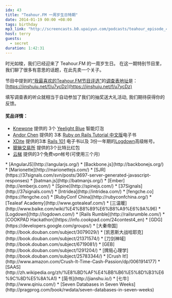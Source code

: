 ```yaml
---
idx: 43
title: "Teahour.FM 一周岁生日特期"
date: 2014-01-19 00:00 +08:00
tags: birthday
mp3_link: "http://screencasts.b0.upaiyun.com/podcasts/teahour_episode_43.m4a"
host: terry
guests:
  - secret
duration: 1:42:31
---
```


时光如梭，我们已经迎来了 Teahour.FM 的一周岁生日。
在这一期特别节目里，我们聊了很多有意思的话题，在此先卖一个关子。

节目中提到的[“我最喜欢的Teahour.FM节目评选”](https://jinshuju.net/f/u7ycDz)的[调查表地址](https://jinshuju.net/f/u7ycDz)是：[https://jinshuju.net/f/u7ycDz](https://jinshuju.net/f/u7ycDz)

填写调查表的听众就相当于自动参加了我们的抽奖送大礼活动,
我们期待获得你的反馈。

#### 奖品详情：

* [Knewone](http://knewone.com/) 提供的 3个 [Yeelight Blue](http://knewone.com/things/yeelight-blue) 智能灯泡
* [Andor Chen](http://weibo.com/andor27) 提供的 3本 [Ruby on Rails Tutorial 中文版](http://railstutorial-china.org/)电子书
* [XDite](http://blog.xdite.net/) 提供的3本 [Rails 101](https://leanpub.com/rails-101) 电子书以及 3份一年期的[Logdown](http://logdown.com/)高级帐号。
* [貔貅交易所](https://peatio.com/) 提供的3个比特比红包
* [云梯](https://www.yunti.me/) 提供的3个免费vpn帐号(可使用三个月)

<section class="notes" markdown="1">
* [AngularJS](http://angularjs.org/)
* [Backbone.js](http://backbonejs.org/)
* [Marionette](http://marionettejs.com/)
* [SJR](https://37signals.com/svn/posts/3697-server-generated-javascript-responses)
* [batman.js](http://batmanjs.org/)
* [Ember](http://emberjs.com/)
* [Spine](http://spinejs.com/)
* [37Signals](http://37signals.com/)
* [Intridea](http://intridea.com/)
* [fengche.co](https://fengche.co/)
* [RubyConf China](http://rubyconfchina.org/)
* [Tealeaf Academy](http://www.gotealeaf.com/)
* [三温暖](http://www.baike.com/wiki/%E4%B8%89%E6%B8%A9%E6%9A%96)
* [Logdown](http://logdown.com/)
* [Rails Rumble](http://railsrumble.com/)
* [COOKPAD Hackathon](https://info.cookpad.com/24contest4_en)
* [GDG](https://developers.google.com/groups/)
* [大秦帝国](http://book.douban.com/subject/3079029/)
* [凯恩斯大战哈耶克](http://book.douban.com/subject/21371574/)
* [刀剑神域](http://book.douban.com/subject/6719081/)
* [GEB](http://book.douban.com/subject/1291204/)
* [牌局心理学](http://book.douban.com/subject/25783344/)
* [Crush It!](http://www.amazon.com/Crush-It-Time-Cash-Passion/dp/0061914177)
* [SAAS](http://zh.wikipedia.org/zh/%E8%BD%AF%E4%BB%B6%E5%8D%B3%E6%9C%8D%E5%8A%A1)
* [简书](http://jianshu.io/)
* [七牛](http://www.qiniu.com/)
* [Seven Databases in Seven Weeks](http://pragprog.com/book/rwdata/seven-databases-in-seven-weeks)
</section>

